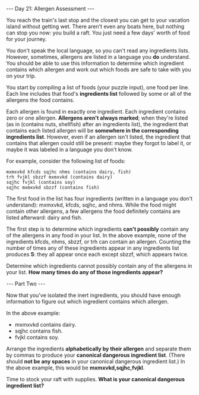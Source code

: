 --- Day 21: Allergen Assessment ---

You reach the train's last stop and the closest you can get to your vacation island without getting wet. There aren't even any boats here, but nothing can stop you now: you build a raft. You just need a few days' worth of food for your journey.

You don't speak the local language, so you can't read any ingredients lists. However, sometimes, allergens are listed in a language you **do** understand. You should be able to use this information to determine which ingredient contains which allergen and work out which foods are safe to take with you on your trip.

You start by compiling a list of foods (your puzzle input), one food per line. Each line includes that food's **ingredients list** followed by some or all of the allergens the food contains.

Each allergen is found in exactly one ingredient. Each ingredient contains zero or one allergen. **Allergens aren't always marked**; when they're listed (as in (contains nuts, shellfish) after an ingredients list), the ingredient that contains each listed allergen will be **somewhere in the corresponding ingredients list**. However, even if an allergen isn't listed, the ingredient that contains that allergen could still be present: maybe they forgot to label it, or maybe it was labeled in a language you don't know.

For example, consider the following list of foods:

```
mxmxvkd kfcds sqjhc nhms (contains dairy, fish)
trh fvjkl sbzzf mxmxvkd (contains dairy)
sqjhc fvjkl (contains soy)
sqjhc mxmxvkd sbzzf (contains fish)
```

The first food in the list has four ingredients (written in a language you don't understand): mxmxvkd, kfcds, sqjhc, and nhms. While the food might contain other allergens, a few allergens the food definitely contains are listed afterward: dairy and fish.

The first step is to determine which ingredients **can't possibly** contain any of the allergens in any food in your list. In the above example, none of the ingredients kfcds, nhms, sbzzf, or trh can contain an allergen. Counting the number of times any of these ingredients appear in any ingredients list produces **5**: they all appear once each except sbzzf, which appears twice.

Determine which ingredients cannot possibly contain any of the allergens in your list. **How many times do any of those ingredients appear?**

--- Part Two ---

Now that you've isolated the inert ingredients, you should have enough information to figure out which ingredient contains which allergen.

In the above example:

* mxmxvkd contains dairy.
* sqjhc contains fish.
* fvjkl contains soy.

Arrange the ingredients **alphabetically by their allergen** and separate them by commas to produce your **canonical dangerous ingredient list**. (There should **not be any spaces** in your canonical dangerous ingredient list.) In the above example, this would be **mxmxvkd,sqjhc,fvjkl**.

Time to stock your raft with supplies. **What is your canonical dangerous ingredient list?**
